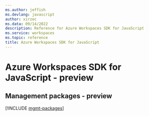 ```yaml
---
ms.author: jeffish
ms.devlang: javascript
author: xirzec
ms.data: 09/14/2022
description: Reference for Azure Workspaces SDK for JavaScript
ms.service: workspaces
ms.topic: reference
title: Azure Workspaces SDK for JavaScript
---
```

# Azure Workspaces SDK for JavaScript - preview

## Management packages - preview
[!INCLUDE [mgmt-packages](workspaces-mgmt-index.md)]
